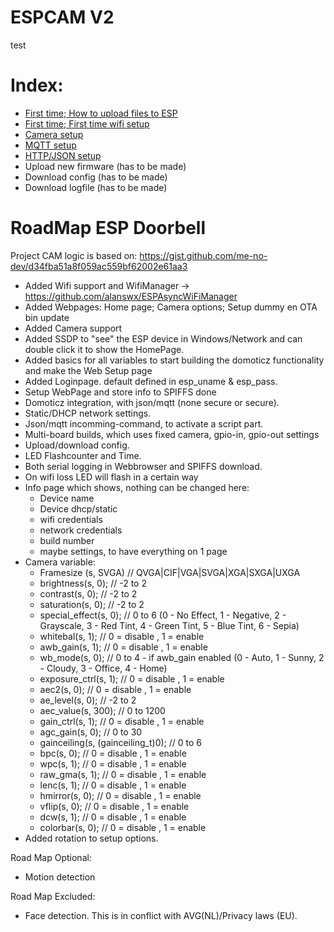 # ESPCAM V2

test

# Index:
- <a href="assets/readme_first_file_upload/README_First_file_upload.md">First time; How to upload files to ESP</a>
- <a href="assets/readme_first_wifi_setup/README_First_wifi_setup.md">First time; First time wifi setup</a>
- <a href="assets/readme_camera_setup/README_camera_setup.md">Camera setup</a> 
- <a href="assets/readme_mqtt_setup/README_mqtt_setup.md">MQTT setup</a> 
- <a href="assets/readme_http_json_setup/README_http_json_setup.md">HTTP/JSON setup</a> 
- Upload new firmware (has to be made)
- Download config (has to be made)
- Download logfile (has to be made)


# RoadMap ESP Doorbell

Project CAM logic is based on:  <https://gist.github.com/me-no-dev/d34fba51a8f059ac559bf62002e61aa3>

- Added Wifi support and WifiManager -> <https://github.com/alanswx/ESPAsyncWiFiManager>
- Added Webpages: Home page; Camera options; Setup dummy en OTA bin update
- Added Camera support
- Added SSDP to "see" the ESP device in Windows/Network and can double click it to show the HomePage.
- Added basics for all variables to start building the domoticz functionality and make the Web Setup page
- Added Loginpage. default defined in esp_uname & esp_pass.
- Setup WebPage and store info to SPIFFS done
- Domoticz integration, with json/mqtt (none secure or secure).
- Static/DHCP network settings.
- Json/mqtt incomming-command, to activate a script part.
- Multi-board builds, which uses fixed camera, gpio-in, gpio-out settings
- Upload/download config.
- LED Flashcounter and Time.
- Both serial logging in Webbrowser and SPIFFS download.
- On wifi loss LED will flash in a certain way
- Info page which shows, nothing can be changed here:
  - Device name
  - Device dhcp/static
  - wifi credentials
  - network credentials
  - build number
  - maybe settings, to have everything on 1 page
- Camera variable:
  - Framesize (s, SVGA)                // QVGA|CIF|VGA|SVGA|XGA|SXGA|UXGA
  - brightness(s, 0);                  // -2 to 2
  - contrast(s, 0);                    // -2 to 2
  - saturation(s, 0);                  // -2 to 2
  - special_effect(s, 0);              // 0 to 6 (0 - No Effect, 1 - Negative, 2 - Grayscale, 3 - Red Tint, 4 - Green Tint, 5 - Blue Tint, 6 - Sepia)
  - whitebal(s, 1);                    // 0 = disable , 1 = enable
  - awb_gain(s, 1);                    // 0 = disable , 1 = enable
  - wb_mode(s, 0);                     // 0 to 4 - if awb_gain enabled (0 - Auto, 1 - Sunny, 2 - Cloudy, 3 - Office, 4 - Home)
  - exposure_ctrl(s, 1);               // 0 = disable , 1 = enable
  - aec2(s, 0);                        // 0 = disable , 1 = enable
  - ae_level(s, 0);                    // -2 to 2
  - aec_value(s, 300);                 // 0 to 1200
  - gain_ctrl(s, 1);                   // 0 = disable , 1 = enable
  - agc_gain(s, 0);                    // 0 to 30
  - gainceiling(s, (gainceiling_t)0);  // 0 to 6
  - bpc(s, 0);                         // 0 = disable , 1 = enable
  - wpc(s, 1);                         // 0 = disable , 1 = enable
  - raw_gma(s, 1);                     // 0 = disable , 1 = enable
  - lenc(s, 1);                        // 0 = disable , 1 = enable
  - hmirror(s, 0);                     // 0 = disable , 1 = enable
  - vflip(s, 0);                       // 0 = disable , 1 = enable
  - dcw(s, 1);                         // 0 = disable , 1 = enable
  - colorbar(s, 0);                    // 0 = disable , 1 = enable
- Added rotation to setup options.

Road Map Optional:

- Motion detection

Road Map Excluded:

- Face detection. This is in conflict with AVG(NL)/Privacy laws (EU).
